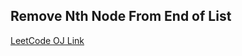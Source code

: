 Remove Nth Node From End of List
---
[LeetCode OJ Link](https://leetcode.com/problems/remove-nth-node-from-end-of-list/)